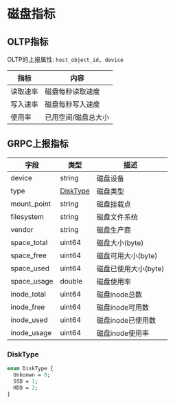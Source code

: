 # 磁盘指标

## OLTP指标

OLTP的上报属性: `host_object_id, device`

| 指标     | 内容                |
| -------- | ------------------- |
| 读取速率 | 磁盘每秒读取速度    |
| 写入速率 | 磁盘每秒写入速度    |
| 使用率   | 已用空间/磁盘总大小 |

## GRPC上报指标

| 字段        | 类型                  | 描述                 |
| ----------- | --------------------- | -------------------- |
| device      | string                | 磁盘设备             |
| type        | [DiskType](#disktype) | 磁盘类型             |
| mount_point | string                | 磁盘挂载点           |
| filesystem  | string                | 磁盘文件系统         |
| vendor      | string                | 磁盘生产商           |
| space_total | uint64                | 磁盘大小(byte)       |
| space_free  | uint64                | 磁盘可用大小(byte)   |
| space_used  | uint64                | 磁盘已使用大小(byte) |
| space_usage | double                | 磁盘使用率           |
| inode_total | uint64                | 磁盘inode总数        |
| inode_free  | uint64                | 磁盘inode可用数      |
| inode_used  | uint64                | 磁盘inode已使用数    |
| inode_usage | uint64                | 磁盘inode使用率      |

### DiskType

```protobuf
enum DiskType {
  Unkonwn = 0;
  SSD = 1;
  HDD = 2;
}
```

